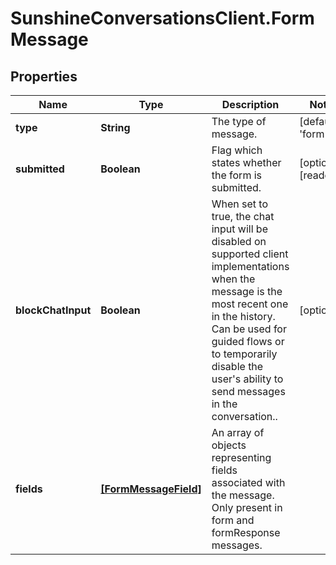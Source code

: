 # SunshineConversationsClient.FormMessage

## Properties

Name | Type | Description | Notes
------------ | ------------- | ------------- | -------------
**type** | **String** | The type of message. | [default to &#39;form&#39;]
**submitted** | **Boolean** | Flag which states whether the form is submitted. | [optional] [readonly] 
**blockChatInput** | **Boolean** | When set to true, the chat input will be disabled on supported client implementations when the message is the most recent one in the history. Can be used for guided flows or to temporarily disable the user&#39;s ability to send messages in the conversation.. | [optional] 
**fields** | [**[FormMessageField]**](FormMessageField.md) | An array of objects representing fields associated with the message. Only present in form and formResponse messages. | 


